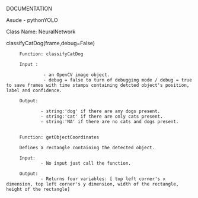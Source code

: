 DOCUMENTATION

Asude - pythonYOLO


Class Name: NeuralNetwork

classifyCatDog(frame,debug=False)

         Function: classifyCatDog

         Input :

                  - an OpenCV image object.
                  - debug = false to turn of debugging mode / debug = true to save frames with time stamps containing detcted object's position, label and confidence.

         Output:

                 - string:'dog' if there are any dogs present.
                 - string:'cat' if there are only cats present.
                 - string:'NA' if there are no cats and dogs present.


         Function: getObjectCoordinates

         Defines a rectangle containing the detected object.

         Input:
                 - No input just call the function.

         Output:  
                 - Returns four variables: [ top left corner's x dimension, top left corner's y dimension, width of the rectangle, height of the rectangle]

